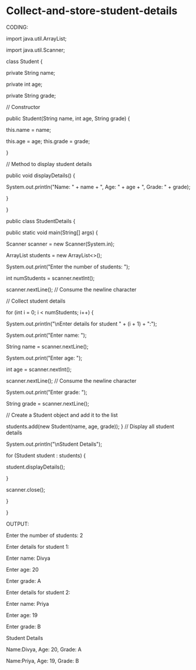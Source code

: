 # Collect-and-store-student-details
CODING:

import java.util.ArrayList;

import java.util.Scanner;

class Student {

private String name;

private int age;

private String grade;

// Constructor

public Student(String name, int age, String grade) {

this.name = name;

this.age = age;
this.grade = grade;

}

// Method to display student details

public void displayDetails() {

System.out.println("Name: " + name + ", Age: " + age + ", Grade: " + grade);

}

}

public class StudentDetails {

public static void main(String[] args) {

Scanner scanner = new Scanner(System.in);

ArrayList<Student> students = new ArrayList<>();

System.out.print("Enter the number of students: ");

int numStudents = scanner.nextInt();

scanner.nextLine(); // Consume the newline character

// Collect student details

for (int i = 0; i < numStudents; i++) {

System.out.println("\nEnter details for student " + (i + 1) + ":");

System.out.print("Enter name: ");

String name = scanner.nextLine();

System.out.print("Enter age: ");

int age = scanner.nextInt();

scanner.nextLine(); // Consume the newline character

System.out.print("Enter grade: ");

String grade = scanner.nextLine();

// Create a Student object and add it to the list

students.add(new Student(name, age, grade));
}
// Display all student details

System.out.println("\nStudent Details");

for (Student student : students) {

student.displayDetails();

}

scanner.close();

}

}

OUTPUT:

Enter the number of students: 2

Enter details for student 1:

Enter name: Divya

Enter age: 20

Enter grade: A

Enter details for student 2:

Enter name: Priya

Enter age: 19

Enter grade: B

Student Details

Name:Divya, Age: 20, Grade: A

Name:Priya, Age: 19, Grade: B
